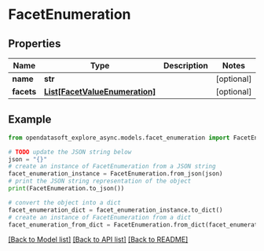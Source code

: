 # FacetEnumeration


## Properties

Name | Type | Description | Notes
------------ | ------------- | ------------- | -------------
**name** | **str** |  | [optional] 
**facets** | [**List[FacetValueEnumeration]**](FacetValueEnumeration.md) |  | [optional] 

## Example

```python
from opendatasoft_explore_async.models.facet_enumeration import FacetEnumeration

# TODO update the JSON string below
json = "{}"
# create an instance of FacetEnumeration from a JSON string
facet_enumeration_instance = FacetEnumeration.from_json(json)
# print the JSON string representation of the object
print(FacetEnumeration.to_json())

# convert the object into a dict
facet_enumeration_dict = facet_enumeration_instance.to_dict()
# create an instance of FacetEnumeration from a dict
facet_enumeration_from_dict = FacetEnumeration.from_dict(facet_enumeration_dict)
```
[[Back to Model list]](../README.md#documentation-for-models) [[Back to API list]](../README.md#documentation-for-api-endpoints) [[Back to README]](../README.md)


